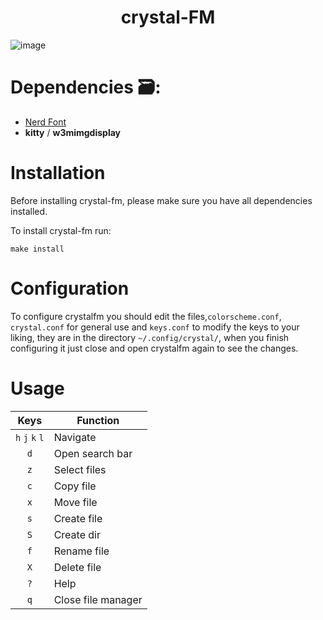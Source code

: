 <h1 align=center>crystal-FM</h1>

![image](https://github.com/joang29/crystal/assets/85022759/444826d8-cfba-406e-b507-f52b53d1f32c)

# Dependencies 🗃:
- [Nerd Font](https://github.com/ryanoasis/nerd-fonts/tree/master/patched-fonts/Iosevka)
- **kitty** / **w3mimgdisplay** 

# Installation
Before installing crystal-fm, please make sure you have all dependencies installed.

To install crystal-fm run:
```
make install
```

# Configuration

To configure crystalfm you should edit the files,``colorscheme.conf``, ``crystal.conf`` for general use and ``keys.conf`` to modify the keys to your liking, they are in the directory ``~/.config/crystal/``, when you finish configuring it just close and open crystalfm again to see the changes.

# Usage
|               Keys               | Function                                                  |
|:--------------------------------:|-----------------------------------------------------------|
|          `h` `j` `k` `l`         | Navigate                                                  |
|                `d`               | Open search bar                                           |
|                `z`               | Select files                                              |
|                `c`               | Copy file                                                 |
|                `x`               | Move file                                                 |
|                `s`               | Create file                                               |
|                `S`               | Create dir                                                |
|                `f`               | Rename file                                               |
|                `X`               | Delete file                                               |
|                `?`               | Help                                                      |
|                `q`               | Close file manager                                        |
